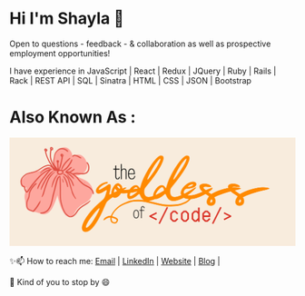 
# Hi I'm Shayla 👋

Open to questions - feedback - & collaboration as well as prospective employment opportunities! <br> 

I have experience in JavaScript | React | Redux | JQuery | Ruby | Rails | Rack | REST API | SQL | Sinatra | HTML | CSS | JSON | Bootstrap 

# Also Known As :

[![Shayla's GitHub Banner](./assets/cover.png)](https://braydoncoyer.dev)

✨📫 How to reach me: 
 [Email](https://pages.github.com/) |
 [LinkedIn](https://pages.github.com/) | 
 [Website](https://pages.github.com/) | 
 [Blog](https://pages.github.com/) | 

🌱 Kind of you to stop by 😄
